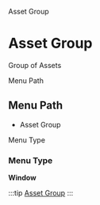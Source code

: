 
Asset Group
# Asset Group


Group of Assets

Menu Path
## Menu Path



- Asset Group

Menu Type
### Menu Type

**Window**


:::tip
[Asset Group](functional-guide/window/window-asset-group.md)
:::